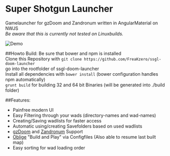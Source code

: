 # Super Shotgun Launcher  
Gamelauncher for gzDoom and Zandronum written in AngularMaterial on NWJS  
*Be aware that this is currently not tested on Linuxbuilds.*

![Demo](https://github.com/FreaKzero/ssgl-doom-launcher/blob/master/readme/readme.gif)

##Howto Build:
Be sure that bower and npm is installed  
Clone this Repository with ```git clone https://github.com/FreaKzero/ssgl-doom-launcher```  
go into the rootfolder of ssgl-doom-launcher  
Install all dependencies with ```bower install``` (bower configuration handles npm automatically)  
```grunt build``` for building 32 and 64 bit Binaries (will be generated into ./build folder)  
  
##Features:  
- Painfree modern UI
- Easy Filtering through your wads (directory-names and wad-names)
- Creating/Saving wadlists for faster access
- Automatic using/creating Savefolders based on used wadlists
- [gzDoom](https://github.com/coelckers/gzdoom) and [Zandronum](https://zandronum.com/) Support
- [Oblige](http://oblige.sourceforge.net/) "Build and Play" via Configfiles (Also able to resume last built map)
- Easy sorting for wad loading order
